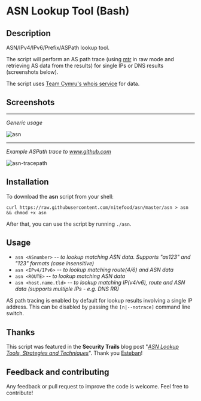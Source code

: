 # ASN Lookup Tool (Bash)

## Description

ASN/IPv4/IPv6/Prefix/ASPath lookup tool.

The script will perform an AS path trace (using [mtr](https://github.com/traviscross/mtr) in raw mode and retrieving AS data from the results) for single IPs or DNS results (screenshots below).

The script uses [Team Cymru's whois service](https://team-cymru.com/community-services/ip-asn-mapping/) for data.

## Screenshots

---
_Generic usage_

![asn](https://user-images.githubusercontent.com/24555810/88291624-d1152100-ccf8-11ea-93de-5f11eee8e2f5.png)

---

_Example ASPath trace to www.github.com_

![asn-tracepath](https://user-images.githubusercontent.com/24555810/89486372-365e1d00-d7a3-11ea-9f8b-3e8937d2f51e.png)


## Installation

To download the **asn** script from your shell:

`curl https://raw.githubusercontent.com/nitefood/asn/master/asn > asn && chmod +x asn`

After that, you can use the script by running `./asn`.

## Usage

* `asn <ASnumber>` -- _to lookup matching ASN data. Supports "as123" and "123" formats (case insensitive)_
* `asn <IPv4/IPv6>` -- _to lookup matching route(4/6) and ASN data_
* `asn <ROUTE>` -- _to lookup matching ASN data_
* `asn <host.name.tld>` -- _to lookup matching IP(v4/v6), route and ASN data (supports multiple IPs - e.g. DNS RR)_

AS path tracing is enabled by default for lookup results involving a single IP address. This can be disabled by passing the `[n|--notrace]` command line switch.

## Thanks

This script was featured in the **Security Trails** blog post "[_ASN Lookup Tools, Strategies and Techniques_](https://securitytrails.com/blog/asn-lookup#autonomous-system-lookup-script)". Thank you [Esteban](https://www.estebanborges.com/)!

## Feedback and contributing

Any feedback or pull request to improve the code is welcome. Feel free to contribute!
